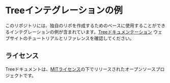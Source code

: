 # Treeインテグレーションの例

このリポジトリには、独自のリポを作成するためのベースに使用することができるインテグレーションの例が含まれています。[Treeドキュメンテーション](https://treedocs.now.sh/) ウェブサイトのチュートリアルとリファレンスを確認してください。

## ライセンス

Treeドキュメントは、[MITライセンス](https://github.com/treelabs/integrations/blob/master/LICENSE.md)の下でリリースされたオープンソースプロジェクトです。
